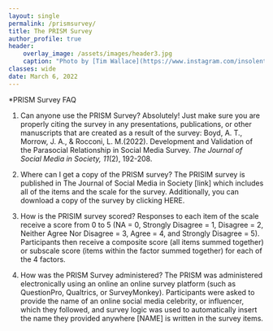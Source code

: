 ```yaml
---
layout: single
permalink: /prismsurvey/
title: The PRISM Survey
author_profile: true
header:
    overlay_image: /assets/images/header3.jpg
    caption: "Photo by [Tim Wallace](https://www.instagram.com/insolentprodigy/)"
classes: wide
date: March 6, 2022
---
```


*PRISM Survey FAQ

1.	Can anyone use the PRISM Survey?
Absolutely! Just make sure you are properly citing the survey in any presentations, publications, or other manuscripts that are created as a result of the survey:
Boyd, A. T., Morrow, J. A., & Rocconi, L. M.(2022). Development and Validation of the Parasocial Relationship in Social Media Survey. *The Journal of Social Media in Society, 11*(2), 192-208.

2.	Where can I get a copy of the PRISM survey?
The PRISIM survey is published in The Journal of Social Media in Society [link] which includes all of the items and the scale for the survey. Additionally, you can download a copy of the survey by clicking HERE.

3.	How is the PRISIM survey scored?
Responses to each item of the scale receive a score from 0 to 5 (NA = 0, Strongly Disagree = 1, Disagree = 2, Neither Agree Nor Disagree = 3, Agree = 4, and Strongly Disagree = 5). Participants then receive a composite score (all items summed together) or subscale score (items within the factor summed together) for each of the 4 factors.

4.	How was the PRISM Survey administered?
The PRISM was administered electronically using an online an online survey platform (such as QuestionPro, Qualtrics, or SurveyMonkey). Participants were asked to provide the name of an online social media celebrity, or influencer, which they followed, and survey logic was used to automatically insert the name they provided anywhere [NAME] is written in the survey items.
